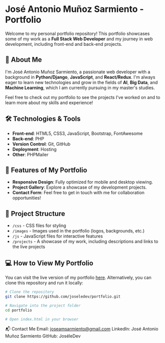 # José Antonio Muñoz Sarmiento - Portfolio

Welcome to my personal portfolio repository! This portfolio showcases some of my work as a **Full Stack Web Developer** and my journey in web development, including front-end and back-end projects.

## 🚀 About Me

I'm José Antonio Muñoz Sarmiento, a passionate web developer with a background in **Python/Django**, **JavaScript**, and **React/Redux**. I'm always eager to learn new technologies and grow in the fields of **AI**, **Big Data**, and **Machine Learning**, which I am currently pursuing in my master's studies.

Feel free to check out my portfolio to see the projects I've worked on and to learn more about my skills and experience!

## 🛠️ Technologies & Tools

- **Front-end**: HTML5, CSS3, JavaScript, Bootstrap, FontAwesome
- **Back-end**: PHP
- **Version Control**: Git, GitHub
- **Deployment**: Hosting
- **Other**: PHPMailer

## 🌟 Features of My Portfolio

- **Responsive Design**: Fully optimized for mobile and desktop viewing.
- **Project Gallery**: Explore a showcase of my development projects.
- **Contact Form**: Feel free to get in touch with me for collaboration opportunities!

## 📂 Project Structure

- `/css` - CSS files for styling
- `/images` - Images used in the portfolio (logos, backgrounds, etc.)
- `/js` - JavaScript files for interactive features
- `/projects` - A showcase of my work, including descriptions and links to the live projects

## 💻 How to View My Portfolio

You can visit the live version of my portfolio [here](https:www.joseledev.es). Alternatively, you can clone this repository and run it locally:

```bash
# Clone the repository
git clone https://github.com/joseledev/portfolio.git

# Navigate into the project folder
cd portfolio

# Open index.html in your browser

```
📬 Contact Me
Email: joseamsarmiento@gmail.com
LinkedIn: José Antonio Muñoz Sarmiento
GitHub: JoséleDev
